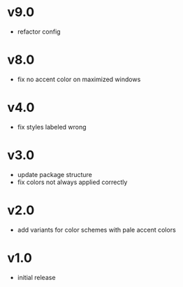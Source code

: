 # v9.0

- refactor config 

# v8.0

- fix no accent color on maximized windows

# v4.0

- fix styles labeled wrong

# v3.0

- update package structure
- fix colors not always applied correctly

# v2.0

-  add variants for color schemes with pale accent colors

# v1.0

- initial release
